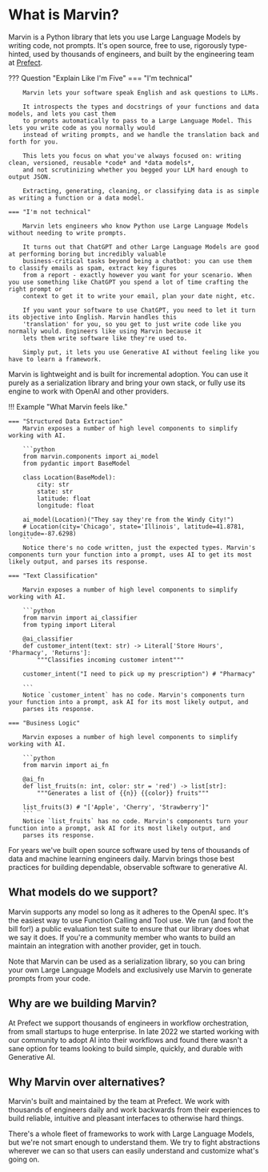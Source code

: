 # What is Marvin?

Marvin is a Python library that lets you use Large Language Models by writing code, not prompts. It's open source,
free to use, rigorously type-hinted, used by thousands of engineers, and built by the engineering team at [Prefect](https://prefect.io).


??? Question "Explain Like I'm Five"
    === "I'm technical"

        Marvin lets your software speak English and ask questions to LLMs.

        It introspects the types and docstrings of your functions and data models, and lets you cast them
        to prompts automatically to pass to a Large Language Model. This lets you write code as you normally would
        instead of writing prompts, and we handle the translation back and forth for you. 

        This lets you focus on what you've always focused on: writing clean, versioned, reusable *code* and *data models*, 
        and not scrutinizing whether you begged your LLM hard enough to output JSON. 

        Extracting, generating, cleaning, or classifying data is as simple as writing a function or a data model.

    === "I'm not technical"

        Marvin lets engineers who know Python use Large Language Models without needing to write prompts.

        It turns out that ChatGPT and other Large Language Models are good at performing boring but incredibly valuable
        business-critical tasks beyond being a chatbot: you can use them to classify emails as spam, extract key figures
        from a report - exactly however you want for your scenario. When you use something like ChatGPT you spend a lot of time crafting the right prompt or
        context to get it to write your email, plan your date night, etc.
        
        If you want your software to use ChatGPT, you need to let it turn its objective into English. Marvin handles this
        'translation' for you, so you get to just write code like you normally would. Engineers like using Marvin because it
        lets them write software like they're used to.
        
        Simply put, it lets you use Generative AI without feeling like you have to learn a framework.


Marvin is lightweight and is built for incremental adoption. You can use it purely as a serialization library and bring your own stack,
or fully use its engine to work with OpenAI and other providers. 

!!! Example "What Marvin feels like."

    === "Structured Data Extraction"
        Marvin exposes a number of high level components to simplify working with AI. 

        ```python
        from marvin.components import ai_model
        from pydantic import BaseModel

        class Location(BaseModel):
            city: str
            state: str
            latitude: float
            longitude: float

        ai_model(Location)("They say they're from the Windy City!")
        # Location(city='Chicago', state='Illinois', latitude=41.8781, longitude=-87.6298)
        ```
        Notice there's no code written, just the expected types. Marvin's components turn your function into a prompt, uses AI to get its most likely output, and parses its response.
    
    === "Text Classification"
    
        Marvin exposes a number of high level components to simplify working with AI. 

        ```python
        from marvin import ai_classifier
        from typing import Literal

        @ai_classifier
        def customer_intent(text: str) -> Literal['Store Hours', 'Pharmacy', 'Returns']:
            """Classifies incoming customer intent"""

        customer_intent("I need to pick up my prescription") # "Pharmacy"

        ```
        Notice `customer_intent` has no code. Marvin's components turn your function into a prompt, ask AI for its most likely output, and
        parses its response.
    
    === "Business Logic"

        Marvin exposes a number of high level components to simplify working with AI. 

        ```python
        from marvin import ai_fn

        @ai_fn
        def list_fruits(n: int, color: str = 'red') -> list[str]:
            """Generates a list of {{n}} {{color}} fruits"""

        list_fruits(3) # "['Apple', 'Cherry', 'Strawberry']"
        ```
        Notice `list_fruits` has no code. Marvin's components turn your function into a prompt, ask AI for its most likely output, and
        parses its response.
For years we've built open source software used by tens of thousands of data and machine learning engineers daily. Marvin brings those best practices for building dependable, observable software to generative AI. 

## What models do we support?

Marvin supports any model so long as it adheres to the OpenAI spec. It's the easiest way to use Function Calling and Tool use. We run (and foot the bill for!) a public evaluation test suite to ensure that our library does what we say it does. If you're a community member who wants to build an maintain an integration with another provider, get in touch. 

Note that Marvin can be used as a serialization library, so you can bring your own Large Language Models and exclusively use Marvin to generate prompts from your code.

## Why are we building Marvin?

At Prefect we support thousands of engineers in workflow orchestration, from small startups to huge enterprise. In late 2022 we
started working with our community to adopt AI into their workflows and found there wasn't a sane option for teams looking
to build simple, quickly, and durable with Generative AI. 

## Why Marvin over alternatives?

Marvin's built and maintained by the team at Prefect. We work with thousands of engineers daily and work backwards from their 
experiences to build reliable, intuitive and pleasant interfaces to otherwise hard things. 

There's a whole fleet of frameworks to work with Large Language Models, but we're not smart enough to understand them. We
try to fight abstractions wherever we can so that users can easily understand and customize what's going on. 

